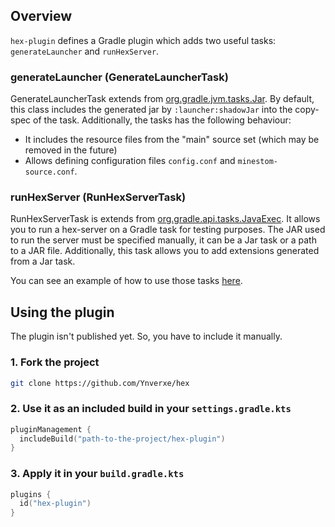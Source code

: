 ## Overview

```hex-plugin``` defines a Gradle plugin which adds two useful tasks: ``generateLauncher`` and ``runHexServer``.

### generateLauncher (GenerateLauncherTask)

GenerateLauncherTask extends from [org.gradle.jvm.tasks.Jar](https://docs.gradle.org/current/javadoc/org/gradle/jvm/tasks/Jar.html). By default, this class includes the generated jar by ```:launcher:shadowJar``` into
the copy-spec of the task. Additionally, the tasks has the following behaviour:
- It includes the resource files from the "main" source set (which may be removed in the future)
- Allows defining configuration files ``config.conf`` and ``minestom-source.conf``.

### runHexServer (RunHexServerTask)

RunHexServerTask is extends from [org.gradle.api.tasks.JavaExec](https://docs.gradle.org/current/kotlin-dsl/gradle/org.gradle.api.tasks/-java-exec/index.html). It allows
you to run a hex-server on a Gradle task for testing purposes. The JAR used to run the server must be specified manually, it can be a Jar task or a path to a JAR file.
Additionally, this task allows you to add extensions generated from a Jar task.

You can see an example of how to use those tasks [here](https://github.com/Ynverxe/hex/blob/main/lab/build.gradle.kts).

## Using the plugin

The plugin isn't published yet. So, you have to include it manually.

### 1. Fork the project
```bash
git clone https://github.com/Ynverxe/hex
```

### 2. Use it as an included build in your ``settings.gradle.kts``
```kotlin
pluginManagement {
  includeBuild("path-to-the-project/hex-plugin")
}
```

### 3. Apply it in your ``build.gradle.kts``
```kotlin
plugins {
  id("hex-plugin")
}
```
